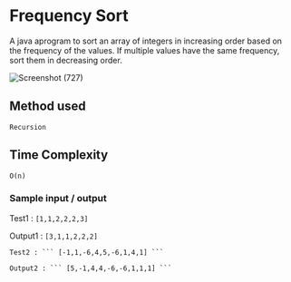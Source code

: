 # Frequency Sort 

A java aprogram to sort an array of integers in increasing order based on the frequency of the values. If multiple values have the same frequency, sort them in decreasing order.

![Screenshot (727)](https://user-images.githubusercontent.com/54171759/137620679-0f094fb8-ae74-448c-8ef4-c980b41a5c1b.png)


## Method used 

```
Recursion
```

## Time Complexity

``` 
O(n)
```

### Sample input / output

Test1 : ``` [1,1,2,2,2,3] ```

Output1 : ``` [3,1,1,2,2,2] ```
 ```
Test2 : ``` [-1,1,-6,4,5,-6,1,4,1] ```

Output2 : ``` [5,-1,4,4,-6,-6,1,1,1] ```


